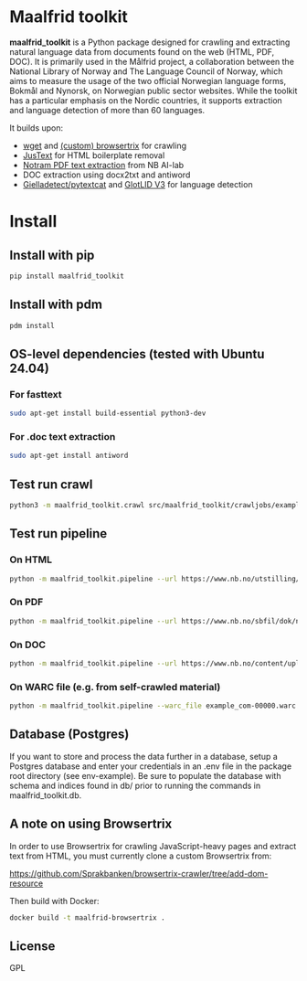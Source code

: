 # Maalfrid toolkit

__maalfrid_toolkit__ is a Python package designed for crawling and extracting natural language data from documents found on the web (HTML, PDF, DOC). It is primarily used in the Målfrid project, a collaboration between the National Library of Norway and The Language Council of Norway, which aims to measure the usage of the two official Norwegian language forms, Bokmål and Nynorsk, on Norwegian public sector websites. While the toolkit has a particular emphasis on the Nordic countries, it supports extraction and language detection of more than 60 languages.

It builds upon:
- [wget](https://www.gnu.org/software/wget/) and [(custom) browsertrix](https://github.com/Sprakbanken/browsertrix-crawler/) for crawling
- [JusText](https://github.com/miso-belica/jusText) for HTML boilerplate removal
- [Notram PDF text extraction](https://github.com/NbAiLab/notram/) from NB AI-lab
- DOC extraction using docx2txt and antiword
- [Gielladetect/pytextcat](https://github.com/NationalLibraryOfNorway/gielladetect) and [GlotLID V3](https://huggingface.co/cis-lmu/glotlid) for language detection

# Install
## Install with pip

```bash
pip install maalfrid_toolkit
```

## Install with pdm

```bash
pdm install
```

## OS-level dependencies (tested with Ubuntu 24.04)

### For fasttext

```bash
sudo apt-get install build-essential python3-dev
```

### For .doc text extraction

```bash
sudo apt-get install antiword
```

## Test run crawl

```bash
python3 -m maalfrid_toolkit.crawl src/maalfrid_toolkit/crawljobs/example.com.yaml
```

## Test run pipeline

### On HTML

```bash
python -m maalfrid_toolkit.pipeline --url https://www.nb.no/utstilling/opplyst-glimt-fra-en-kulturhistorie/ --verbose
```

### On PDF

```bash
python -m maalfrid_toolkit.pipeline --url https://www.nb.no/sbfil/dok/nst_taledat_dk.pdf --verbose
```

### On DOC

```bash
python -m maalfrid_toolkit.pipeline --url https://www.nb.no/content/uploads/2018/11/Søknadsskjema-Bokhylla-2.doc
```

### On WARC file (e.g. from self-crawled material)
```bash
python -m maalfrid_toolkit.pipeline --warc_file example_com-00000.warc.gz --verbose
```

## Database (Postgres)

If you want to store and process the data further in a database, setup a Postgres database and enter your credentials in an .env file in the package root directory (see env-example). Be sure to populate the database with schema and indices found in db/ prior to running the commands in maalfrid_toolkit.db.

## A note on using Browsertrix

In order to use Browsertrix for crawling JavaScript-heavy pages and extract text from HTML, you must currently clone a custom Browsertrix from:

https://github.com/Sprakbanken/browsertrix-crawler/tree/add-dom-resource

Then build with Docker:

```bash
docker build -t maalfrid-browsertrix .
```

## License
GPL
